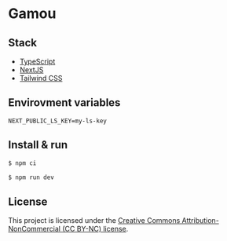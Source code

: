 # Gamou

## Stack

- [TypeScript](https://www.typescriptlang.org/)
- [NextJS](https://nextjs.org/)
- [Tailwind CSS](https://tailwindcss.com/)

## Envirovment variables

```
NEXT_PUBLIC_LS_KEY=my-ls-key
```

## Install & run

```bash
$ npm ci
```

```bash
$ npm run dev
```

## License

This project is licensed under the [Creative Commons Attribution-NonCommercial (CC BY-NC) license](./LICENSE).
